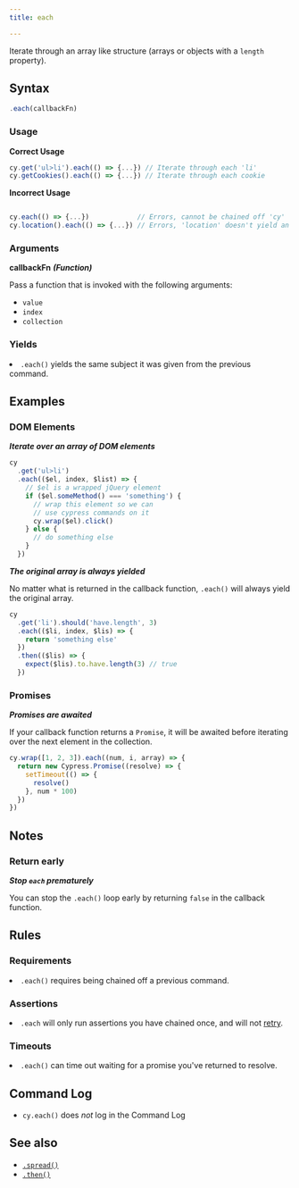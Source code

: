 ```yaml
---
title: each

---
```


Iterate through an array like structure (arrays or objects with a `length` property).

## Syntax

```javascript
.each(callbackFn)
```

### Usage

**<Icon name="check-circle" color="green"></Icon> Correct Usage**

```javascript
cy.get('ul>li').each(() => {...}) // Iterate through each 'li'
cy.getCookies().each(() => {...}) // Iterate through each cookie
```

**<Icon name="exclamation-triangle" color="red"></Icon> Incorrect Usage**

```javascript

cy.each(() => {...})            // Errors, cannot be chained off 'cy'
cy.location().each(() => {...}) // Errors, 'location' doesn't yield an array
```

### Arguments

**<Icon name="angle-right"></Icon> callbackFn** ***(Function)***

Pass a function that is invoked with the following arguments:

- `value`
- `index`
- `collection`

### Yields [<Icon name="question-circle"/>](introduction-to-cypress#Subject-Management)

<List><li>`.each()` yields the same subject it was given from the previous command.</li></List>

## Examples

### DOM Elements

***Iterate over an array of DOM elements***

```javascript
cy
  .get('ul>li')
  .each(($el, index, $list) => {
    // $el is a wrapped jQuery element
    if ($el.someMethod() === 'something') {
      // wrap this element so we can
      // use cypress commands on it
      cy.wrap($el).click()
    } else {
      // do something else
    }
  })
```

***The original array is always yielded***

No matter what is returned in the callback function, `.each()` will always yield the original array.

```javascript
cy
  .get('li').should('have.length', 3)
  .each(($li, index, $lis) => {
    return 'something else'
  })
  .then(($lis) => {
    expect($lis).to.have.length(3) // true
  })
```

### Promises

***Promises are awaited***

If your callback function returns a `Promise`, it will be awaited before iterating over the next element in the collection.

```javascript
cy.wrap([1, 2, 3]).each((num, i, array) => {
  return new Cypress.Promise((resolve) => {
    setTimeout(() => {
      resolve()
    }, num * 100)
  })
})
```

## Notes

### Return early

***Stop `each` prematurely***

You can stop the `.each()` loop early by returning `false` in the callback function.

## Rules

### Requirements [<Icon name="question-circle"/>](introduction-to-cypress#Chains-of-Commands)

<List><li>`.each()` requires being chained off a previous command.</li></List>

### Assertions [<Icon name="question-circle"/>](introduction-to-cypress#Assertions)

<List><li>`.each` will only run assertions you have chained once, and will not [retry](/guides/core-concepts/retry-ability).</li></List>

### Timeouts [<Icon name="question-circle"/>](introduction-to-cypress#Timeouts)

<List><li>`.each()` can time out waiting for a promise you've returned to resolve.</li></List>

## Command Log

- `cy.each()` does *not* log in the Command Log

## See also

- [`.spread()`](/api/commands/spread)
- [`.then()`](/api/commands/then)

